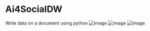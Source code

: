# Ai4SocialDW
Write data on a document using python
![image](https://github.com/rohankant/Ai4SocialDW/assets/85503948/4ff927bb-968f-4b8e-862e-820ccba00e5e)
![image](https://github.com/rohankant/Ai4SocialDW/assets/85503948/7a3107a8-e401-4517-9256-b79c28ba2606)
![image](https://github.com/rohankant/Ai4SocialDW/assets/85503948/ab1dbb06-500b-4733-a944-ce0f4d48c9b7)
